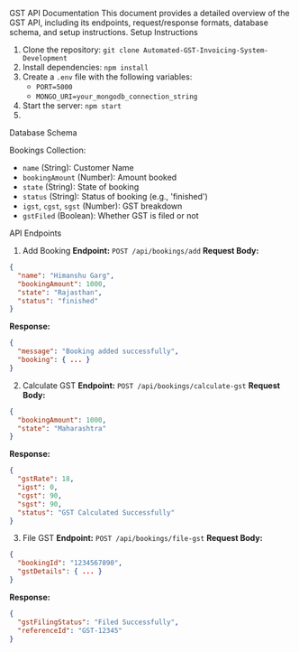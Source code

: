 GST API Documentation
This document provides a detailed overview of the GST API, including its endpoints, request/response formats, database schema, and setup instructions.
Setup Instructions
1. Clone the repository: `git clone Automated-GST-Invoicing-System-Development`
2. Install dependencies: `npm install`
3. Create a `.env` file with the following variables:
   - `PORT=5000`
   - `MONGO_URI=your_mongodb_connection_string`
4. Start the server: `npm start`
5. 
Database Schema

Bookings Collection:
- `name` (String): Customer Name
- `bookingAmount` (Number): Amount booked
- `state` (String): State of booking
- `status` (String): Status of booking (e.g., 'finished')
- `igst`, `cgst`, `sgst` (Number): GST breakdown
- `gstFiled` (Boolean): Whether GST is filed or not

API Endpoints
1. Add Booking
**Endpoint:** `POST /api/bookings/add`
**Request Body:**
```json
{
  "name": "Himanshu Garg",
  "bookingAmount": 1000,
  "state": "Rajasthan",
  "status": "finished"
}
```
**Response:**
```json
{
  "message": "Booking added successfully",
  "booking": { ... }
}
```
2. Calculate GST
**Endpoint:** `POST /api/bookings/calculate-gst`
**Request Body:**
```json
{
  "bookingAmount": 1000,
  "state": "Maharashtra"
}
```
**Response:**
```json
{
  "gstRate": 18,
  "igst": 0,
  "cgst": 90,
  "sgst": 90,
  "status": "GST Calculated Successfully"
}
```
3. File GST
**Endpoint:** `POST /api/bookings/file-gst`
**Request Body:**
```json
{
  "bookingId": "1234567890",
  "gstDetails": { ... }
}
```
**Response:**
```json
{
  "gstFilingStatus": "Filed Successfully",
  "referenceId": "GST-12345"
}
